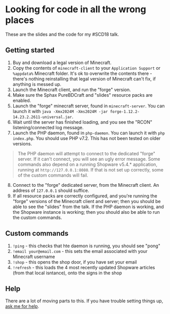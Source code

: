 # Looking for code in all the wrong places

These are the slides and the code for my #SCD18 talk. 

## Getting started

1. Buy and download a legal version of Minecraft.
2. Copy the contents of `minecraft-client` to your `Application Support` or `%appdata%` Minecraft folder. It's ok to overwrite the contents there - there's nothing reinstalling that legal version of Minecraft can't fix, if anything is messed up.
3. Launch the Minecraft client, and run the "forge" version.
4. Make sure the Sphax PureBDCraft and "slides" resource packs are enabled.
5. Launch the "forge" minecraft server, found in `minecraft-server`. You can launch it with `java -Xmx2024M -Xms2024M -jar forge-1.12.2-14.23.2.2611-universal.jar`.
6. Wait until the server has finished loading, and you see the "RCON" listening/connected log message.
7. Launch the PHP daemon, found in `php-daemon`. You can launch it with `php index.php`. You should use PHP v7.2. This has not been tested on older versions.

> The PHP daemon will attempt to connect to the dedicated "forge" server. If it can't connect, you will see an ugly error message. Some commands also depend on a running Shopware v5.4.* application, running at `http://127.0.0.1:8080`. If that is not set up correctly, some of the custom commands will fail.

8. Connect to the "forge" dedicated server, from the Minecraft client. An address of `127.0.0.1` should suffice.
9. If all resource packs are correctly configured, and you're running the "forge" versions of the Minecraft client and server; then you should be able to see the "slides" from the talk. If the PHP daemon is working, and the Shopware instance is working; then you should also be able to run the custom commands.

## Custom commands

1. `!ping` - this checks that hte daemon is running, you should see "pong"
2. `!email your@email.com` - this sets the email associated with your Minecraft username
3. `!shop` - this opens the shop door, if you have set your email
4. `!refresh` - this loads the 4 most recently updated Shopware articles (from that local isntance), onto the signs in the shop

## Help

There are a lot of moving parts to this. If you have trouble setting things up, [ask me for help](https://twitter.com/assertchris).
